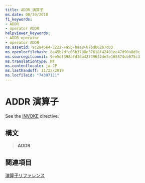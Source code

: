 ```yaml
---
title: ADDR 演算子
ms.date: 08/30/2018
f1_keywords:
- ADDR
- operator ADDR
helpviewer_keywords:
- ADDR operator
- operator ADDR
ms.assetid: 9c2a46e4-3222-4a5b-baa2-07bdb62b7d03
ms.openlocfilehash: 8e45b2dfc05b3708e37618f42491ec47d90a8d9c
ms.sourcegitcommit: 9ee5df398bfd30a42739632de3e165874cb675c3
ms.translationtype: MT
ms.contentlocale: ja-JP
ms.lasthandoff: 11/22/2019
ms.locfileid: "74397121"
---
```

# <a name="operator-addr"></a>ADDR 演算子

See the [INVOKE](../../assembler/masm/invoke.md) directive.

## <a name="syntax"></a>構文

> **ADDR**

## <a name="see-also"></a>関連項目

[演算子リファレンス](../../assembler/masm/operators-reference.md)
